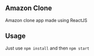 ## Amazon Clone

Amazon clone app made using ReactJS

## Usage

Just use <code>npm install</code> and then <code>npm start</code> 
